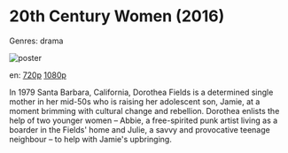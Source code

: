 # 20th Century Women (2016)

Genres: drama

![poster](http://image.tmdb.org/t/p/w500/mso2rEr9i0MilRIOao5HaWFipS9.jpg)

en:
  [720p](magnet:?xt=urn:btih:3EB89455B5A4F0BA232B10D92506615E21A98AB3&tr=udp://glotorrents.pw:6969/announce&tr=udp://tracker.opentrackr.org:1337/announce&tr=udp://torrent.gresille.org:80/announce&tr=udp://tracker.openbittorrent.com:80&tr=udp://tracker.coppersurfer.tk:6969&tr=udp://tracker.leechers-paradise.org:6969&tr=udp://p4p.arenabg.ch:1337&tr=udp://tracker.internetwarriors.net:1337)
  [1080p](magnet:?xt=urn:btih:BD2D4790279B163CCC9F438607CA71E63E099033&tr=udp://glotorrents.pw:6969/announce&tr=udp://tracker.opentrackr.org:1337/announce&tr=udp://torrent.gresille.org:80/announce&tr=udp://tracker.openbittorrent.com:80&tr=udp://tracker.coppersurfer.tk:6969&tr=udp://tracker.leechers-paradise.org:6969&tr=udp://p4p.arenabg.ch:1337&tr=udp://tracker.internetwarriors.net:1337)
  


In 1979 Santa Barbara, California, Dorothea Fields is a determined single mother in her mid-50s who is raising her adolescent son, Jamie, at a moment brimming with cultural change and rebellion. Dorothea enlists the help of two younger women – Abbie, a free-spirited punk artist living as a boarder in the Fields' home and Julie, a savvy and provocative teenage neighbour – to help with Jamie's upbringing.